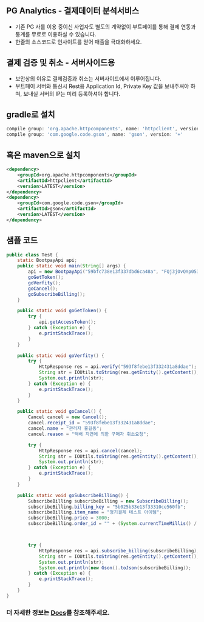 
## PG Analytics - 결제데이터 분석서비스
* 기존 PG 사를 이용 중이신 사업자도 별도의 계약없이 부트페이를 통해 결제 연동과 통계를 무료로 이용하실 수 있습니다.
* 한줄의 소스코드로 인사이트를 얻어 매출을 극대화하세요.



## 결제 검증 및 취소 - 서버사이드용
* 보안상의 이유로 결제검증과 취소는 서버사이드에서 이루어집니다.
* 부트페이 서버와 통신시 Rest용 Application Id, Private Key 값을 보내주셔야 하며, 보내실 서버의 IP는 미리 등록하셔야 합니다.

## gradle로 설치 
```gradle
compile group: 'org.apache.httpcomponents', name: 'httpclient', version: '+'
compile group: 'com.google.code.gson', name: 'gson', version: '+'
```

## 혹은 maven으로 설치 
```xml
<dependency>
    <groupId>org.apache.httpcomponents</groupId>
    <artifactId>httpclient</artifactId>
    <version>LATEST</version>
</dependency>
<dependency>
    <groupId>com.google.code.gson</groupId>
    <artifactId>gson</artifactId>
    <version>LATEST</version>
</dependency>
```

## 샘플 코드
```java 
public class Test {
    static BootpayApi api;
    public static void main(String[] args) {
        api = new BootpayApi("59bfc738e13f337dbd6ca48a", "FQj3jOvQYp053nxzWxHSuw+cq3zUlSWZV2ec/8fkiyA=");  // application_id, private key 
        goGetToken();
        goVerfity();
        goCancel();
        goSubscribeBilling();
    }

    public static void goGetToken() {
        try {
            api.getAccessToken();
        } catch (Exception e) {
            e.printStackTrace();
        }
    }

    public static void goVerfity() {
        try {
            HttpResponse res = api.verify("593f8febe13f332431a8ddae");
            String str = IOUtils.toString(res.getEntity().getContent(), "UTF-8");
            System.out.println(str);
        } catch (Exception e) {
            e.printStackTrace();
        }
    }

    public static void goCancel() {
        Cancel cancel = new Cancel();
        cancel.receipt_id = "593f8febe13f332431a8ddae";
        cancel.name = "관리자 홍길동";
        cancel.reason = "택배 지연에 의한 구매자 취소요청";

        try {
            HttpResponse res = api.cancel(cancel);
            String str = IOUtils.toString(res.getEntity().getContent(), "UTF-8");
            System.out.println(str);
        } catch (Exception e) {
            e.printStackTrace();
        }
    }

    public static void goSubscribeBilling() {
        SubscribeBilling subscribeBilling = new SubscribeBilling();
        subscribeBilling.billing_key = "5b025b33e13f33310ce560fb";
        subscribeBilling.item_name = "정기결제 테스트 아이템";
        subscribeBilling.price = 3000;
        subscribeBilling.order_id = "" + (System.currentTimeMillis() / 1000); // 고객사에서 관리하는 주문번호로, 고유값으로 생성 후 부트페이에 전달해주셔야합니다 



        try {
            HttpResponse res = api.subscribe_billing(subscribeBilling);
            String str = IOUtils.toString(res.getEntity().getContent(), "UTF-8");
            System.out.println(str);
            System.out.println(new Gson().toJson(subscribeBilling));
        } catch (Exception e) {
            e.printStackTrace();
        }
    }
}

```

### 더 자세한 정보는 [Docs](https://docs.bootpay.co.kr/rest/verify)를 참조해주세요. 
